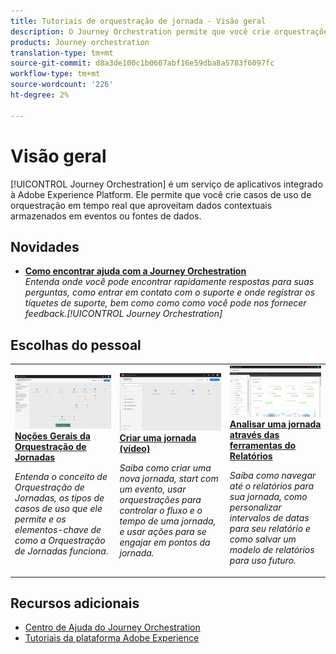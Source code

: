 ```yaml
---
title: Tutoriais de orquestração de jornada - Visão geral
description: O Journey Orchestration permite que você crie orquestrações em tempo real usando casos que aproveitam dados contextuais armazenados em eventos ou fontes de dados
products: Journey orchestration
translation-type: tm+mt
source-git-commit: d8a3de100c1b0607abf16e59dba8a5783f6097fc
workflow-type: tm+mt
source-wordcount: '226'
ht-degree: 2%

---
```



# Visão geral

[!UICONTROL Journey Orchestration] é um serviço de aplicativos integrado à Adobe Experience Platform. Ele permite que você crie casos de uso de orquestração em tempo real que aproveitam dados contextuais armazenados em eventos ou fontes de dados.

## Novidades

* **[Como encontrar ajuda com a Journey Orchestration](/help/how-to-find-help-with-journey-orchestration.md)**   <br>
   *Entenda onde você pode encontrar rapidamente respostas para suas perguntas, como entrar em contato com o suporte e onde registrar os tíquetes de suporte, bem como como como você pode nos fornecer feedback.[!UICONTROL Journey Orchestration]*

## Escolhas do pessoal

<table>
<tr>
  <td>
    <a href="./understanding-journey-orchestration.md">
      <img alt="Noções Gerais da Orquestração de Jornadas" src="./assets/journey-orchestration-example.png"/>
    </a>
    <div>
      <a href="./understanding-journey-orchestration.md">
    <strong>Noções Gerais da Orquestração de Jornadas</strong>
    </a>
    </div>
    <p>
    <em>Entenda o conceito de Orquestração de Jornadas, os tipos de casos de uso que ele permite e os elementos-chave de como a Orquestração de Jornadas funciona.</em>
    <p>
  </td>
  <td>
    <a href="./create-a-journey.md">
        <img alt="Criar uma jornada (vídeo)" src="./assets/journey34.png"/>
    </a>
    <div>
      <a href="./create-a-journey.md">
    <strong>Criar uma jornada (vídeo)</strong>
    </a>
    </div>
    <p>
    <em>Saiba como criar uma nova jornada, start com um evento, usar orquestrações para controlar o fluxo e o tempo de uma jornada, e usar ações para se engajar em pontos da jornada.</em>
    <p>
  </td>
  <td>
   <a href="./analyze-a-journey-via-reporting-tools.md">
      <img alt="Analisar uma jornada através das ferramentas do Relatórios" src="./assets/dynamic_report_journey_8.png" />
    </a>
    <div>
      <a href="./analyze-a-journey-via-reporting-tools.md">
    <strong>Analisar uma jornada através das ferramentas do Relatórios</strong>
    </a>
    </div>
    <p>
    <em>Saiba como navegar até o relatórios para sua jornada, como personalizar intervalos de datas para seu relatório e como salvar um modelo de relatórios para uso futuro. </em>
    <p>
  </td>
</tr>
</table>

## Recursos adicionais

* [Centro de Ajuda do Journey Orchestration](https://docs.adobe.com/content/help/en/journeys/using/journey-orchestration-home.html)
* [Tutoriais da plataforma Adobe Experience](https://docs.adobe.com/content/help/en/platform-learn/tutorials/overview.html)

